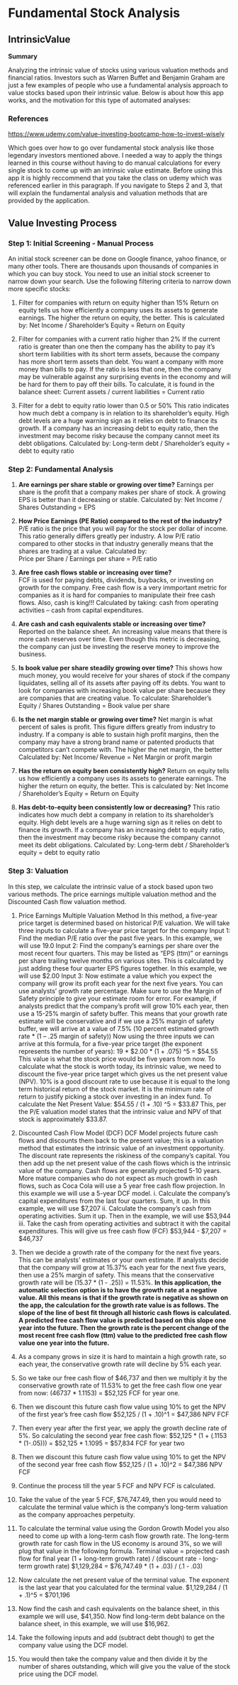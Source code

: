 # Fundamental Stock Analysis

## IntrinsicValue
**Summary**

Analyzing the intrinsic value of stocks using various valuation methods and financial ratios. Investors such as Warren Buffet and Benjamin Graham are just a few examples of people who use a fundamental analysis approach to value stocks based upon their intrinsic value. Below is about how this app works, and the motivation for this type of automated analyses:

### References
https://www.udemy.com/value-investing-bootcamp-how-to-invest-wisely

Which goes over how to go over fundamental stock analysis like those legendary investors mentioned above. I needed a way to apply the things learned in this course without having to do manual calculations for every single stock to come up with an intrinsic value estimate. Before using this app it is highly reccommend that you take the class on udemy which was referenced earlier in this paragraph. If you navigate to Steps 2 and 3, that will explain the fundamental analysis and valuation methods that are provided by the application.

## Value Investing Process

### Step 1: Initial Screening - Manual Process

An initial stock screener can be done on Google finance, yahoo finance, or many other tools. There are thousands upon thousands of companies in which you can buy stock. You need to use an initial stock screener to narrow down your search. Use the following filtering criteria to narrow down more specific stocks:

1. Filter for companies with return on equity higher than 15%
Return on equity tells us how efficiently a company uses its assets to generate earnings. The higher the return on equity, the better. This is calculated by:
Net Income / Shareholder’s Equity = Return on Equity

2. Filter for companies with a current ratio higher than 2%
If the current ratio is greater than one then the company has the ability to pay it’s short term liabilities with its short term assets, because the company has more short term assets than debt. You want a company with more money than bills to pay. If the ratio is less that one, then the company may be vulnerable against any surprising events in the economy and will be hard for them to pay off their bills. To calculate, it is found in the balance sheet:
Current assets / current liabilities = Current ratio

3. Filter for a debt to equity ratio lower than 0.5 or 50%
This ratio indicates how much debt a company is in relation to its shareholder’s equity. High debt levels are a huge warning sign as it relies on debt to finance its growth. If a company has an increasing debt to equity ratio, then the investment may become risky because the company cannot meet its debt obligations. Calculated by:
Long-term debt / Shareholder’s equity = debt to equity ratio 

### Step 2: Fundamental Analysis

1. **Are earnings per share stable or growing over time?**
   Earnings per share is the profit that a company makes per share of stock. A growing EPS is better than it decreasing or stable. Calculated by:
   Net Income / Shares Outstanding = EPS 
   
2. **How Price Earnings (PE Ratio) compared to the rest of the industry?**
   P/E ratio is the price that you will pay for the stock per dollar of income. This ratio generally differs greatly per industry. A low P/E ratio compared to other stocks in that industry generally means that the shares are trading at a value. 
   Calculated by:  
   Price per Share / Earnings per share = P/E ratio
   
3. **Are free cash flows stable or increasing over time?**  
   FCF is used for paying debts, dividends, buybacks, or investing on growth for the company. Free cash flow is a very immportant metric for companies as it is hard for companies to manipulate their free cash flows. Also, cash is king!!! Calculated by taking:
   cash from operating activities – cash from capital expenditures.  
   
4. **Are cash and cash equivalents stable or increasing over time?**
   Reported on the balance sheet. An increasing value means that there is more cash reserves over time. Even though this metric is decreasing, the company can just be investing the reserve money to improve the business.

5. **Is book value per share steadily growing over time?**
   This shows how much money, you would receive for your shares of stock if the company liquidates, selling all of its assets after paying off its debts. You want to look for companies with increasing book value per share because they are companies that are creating value. To calculate:
   Shareholder’s Equity / Shares Outstanding = Book value per share

6. **Is the net margin stable or growing over time?**
   Net margin is what percent of sales is profit. This figure differs greatly from industry to industry. If a company is able to sustain high profit margins, then the company may have a strong brand name or patented products that competitors can’t compete with. The higher the net margin, the better Calculated by:
   Net Income/ Revenue = Net Margin or profit margin

7. **Has the return on equity been consistently high?**
   Return on equity tells us how efficiently a company uses its assets to generate earnings. The higher the return on equity, the better. This is calculated by:
   Net Income / Shareholder’s Equity = Return on Equity

8. **Has debt-to-equity been consistently low or decreasing?**
   This ratio indicates how much debt a company in relation to its shareholder’s equity. High debt levels are a huge warning sign as it relies on debt to finance its growth. If a company has an increasing debt to equity ratio, then the investment may become risky because the company cannot meet its debt obligations. Calculated by:
   Long-term debt / Shareholder’s equity = debt to equity ratio 

### Step 3: Valuation

In this step, we calculate the intrinsic value of a stock based upon two various methods. The price earnings multiple valuation method and the Discounted Cash flow valuation method.

1. Price Earnings Multiple Valuation Method 
   In this method, a five-year price target is determined based on historical P/E valuation. We will take three inputs to calculate a five-year price target for the company 
   Input 1: Find the median P/E ratio over the past five years. In this example, we will use 19.0 
   Input 2: Find the company’s earnings per share over the most recent four quarters. This may be listed as “EPS (ttm)” or earnings per share trailing twelve months on various sites. This is calculated by just adding these four quarter EPS figures together. In this example, we will use $2.00 
   Input 3: Now estimate a value which you expect the company will grow its profit each year for the next five years. You can use analysts’ growth rate percentage. Make sure to use the Margin of Safety principle to give your estimate room for error. For example, if analysts predict that the company’s profit will grow 10% each year, then use a 15-25% margin of safety buffer. This means that your growth rate estimate will be conservative and if we use a 25% margin of safety buffer, we will arrive at a value of 7.5% (10 percent estimated growth rate * (1 – .25 margin of safety))
   Now using the three inputs we can arrive at this formula, for a five-year price target (the exponent represents the number of years):
   19 * $2.00 * (1 + .075) ^5 = $54.55 
   This value is what the stock price would be five years from now. To calculate what the stock is worth today, its intrinsic value, we need to discount the five-year price target which gives us the net present value (NPV). 10% is a good discount rate to use because it is equal to the long term historical return of the stock market. It is the minimum rate of return to justify picking a stock over investing in an index fund. To calculate the Net Present Value:
   $54.55 / (1 + .10) ^5 = $33.87 
   This, per the P/E valuation model states that the intrinsic value and NPV of that stock is approximately $33.87. 

2. Discounted Cash Flow Model (DCF)
   DCF Model projects future cash flows and discounts them back to the present value; this is a valuation method that estimates the intrinsic value of an investment opportunity. The discount rate represents the riskiness of the company’s capital. You then add up the net present value of the cash flows which is the intrinsic value of the company. 
   Cash flows are generally projected 5-10 years. More mature companies who do not expect as much growth in cash flows, such as Coca Cola will use a 5 year free cash flow projection. In this example we will use a 5-year DCF model. 
   i. Calculate the company’s capital expenditures from the last four quarters. Sum, it up. In this example, we will use $7,207 
   ii. Calculate the company’s cash from operating activities. Sum it up. Then in the example, we will use $53,944 
   iii. Take the cash from operating activities and subtract it with the capital expenditures. This will give us free cash flow (FCF)
   $53,944 - $7,207 = $46,737
   
4. Then we decide a growth rate of the company for the next five years. This can be analysts’ estimates or your own estimate. If analysts decide that the company will grow at 15.37% each year for the next five years, then use a 25% margin of safety. This means that the conservative growth rate will be (15.37 * (1 - .25)) = 11.53%. **In this application, the automatic selection option is to have the growth rate at a negative value. All this means is that if the growth rate is negative as shown on the app, the calculation for the growth rate value is as follows. The slope of the line of best fit through all historic cash flows is calculated. A predicted free cash flow value is predicted based on this slope one year into the future. Then the growth rate is the percent change of the most recent free cash flow (ttm) value to the predicted free cash flow value one year into the future.**

5. As a company grows in size it is hard to maintain a high growth rate, so each year, the conservative growth rate will decline by 5% each year.

6. So we take our free cash flow of $46,737 and then we multiply it by the conservative growth rate of 11.53% to get the free cash flow one year from now:
   (46737 * 1.1153) = $52,125 FCF for year one.

7. Then we discount this future cash flow value using 10% to get the NPV of the first year’s free cash flow 
   $52,125 / (1 + .10)^1 = $47,386 NPV FCF

7. Then every year after the first year, we apply the growth decline rate of 5%. So calculating the second year free cash flow:
   $52,125 * (1 + (.1153 * (1-.05))) = $52,125 * 1.1095 = $57,834 FCF for year two
   
8. Then we discount this future cash flow value using 10% to get the NPV of the second year free cash flow 
   $52,125 / (1 + .10)^2 = $47,386 NPV FCF
   
9. Continue the process till the year 5 FCF and NPV FCF is calculated.
   
10. Take the value of the year 5 FCF, $76,747.49, then you would need to calculate the terminal value which is the company’s long-term valuation as the company approaches perpetuity.

11. To calculate the terminal value using the Gordon Growth Model you also need to come up with a long-term cash flow growth rate. The long-term growth rate for cash flow in the US economy is around 3%, so we will plug that value in the following formula. 
    Terminal value = projected cash flow for final year (1 + long-term growth rate) / (discount rate - long-term growth rate)
    $1,129,284 = $76,747.49 * (1 + .03) / (.1 - .03)
    
11. Now calculate the net present value of the terminal value. The exponent is the last year that you calculated for the terminal value. 
    $1,129,284 / (1 + .1)^5 = $701,196
    
12. Now find the cash and cash equivalents on the balance sheet, in this example we will use, $41,350. Now find long-term debt balance on the balance sheet, in this example, we will use $16,962.
    
13. Take the following inputs and add (subtract debt though) to get the company value using the DCF model.
    
14.  You would then take the company value and then divide it by the number of shares outstanding, which will give you the value of the stock price using the DCF model.